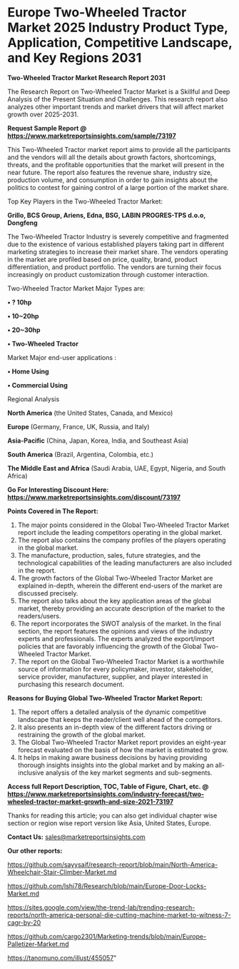 # Europe Two-Wheeled Tractor Market 2025 Industry Product Type, Application, Competitive Landscape, and Key Regions 2031

<strong>Two-Wheeled Tractor Market Research Report 2031</strong>

The Research Report on Two-Wheeled Tractor Market is a Skillful and Deep Analysis of the Present Situation and Challenges. This research report also analyzes other important trends and market drivers that will affect market growth over 2025-2031.

<strong>Request Sample Report @ <a href=https://www.marketreportsinsights.com/sample/73197>https://www.marketreportsinsights.com/sample/73197</a></strong>

This Two-Wheeled Tractor market report aims to provide all the participants and the vendors will all the details about growth factors, shortcomings, threats, and the profitable opportunities that the market will present in the near future. The report also features the revenue share, industry size, production volume, and consumption in order to gain insights about the politics to contest for gaining control of a large portion of the market share.

Top Key Players in the Two-Wheeled Tractor Market:

<strong>Grillo, BCS Group, Ariens, Edna, BSG, LABIN PROGRES-TPS d.o.o, Dongfeng</strong>

The Two-Wheeled Tractor Industry is severely competitive and fragmented due to the existence of various established players taking part in different marketing strategies to increase their market share. The vendors operating in the market are profiled based on price, quality, brand, product differentiation, and product portfolio. The vendors are turning their focus increasingly on product customization through customer interaction.

Two-Wheeled Tractor Market Major Types are:

<strong>• ? 10hp

• 10~20hp

• 20~30hp

• Two-Wheeled Tractor</strong>

Market Major end-user applications :

<strong>• Home Using

• Commercial Using</strong>

Regional Analysis

</u><strong><b>North America</b></strong> (the United States, Canada, and Mexico)

<strong><b>Europe </b></strong>(Germany, France, UK, Russia, and Italy)

<strong><b>Asia-Pacific</b></strong> (China, Japan, Korea, India, and Southeast Asia)

<strong><b>South America</b></strong> (Brazil, Argentina, Colombia, etc.)

<strong><b>The Middle East and Africa</b></strong> (Saudi Arabia, UAE, Egypt, Nigeria, and South Africa)

<strong>Go For Interesting Discount Here: <a href=https://www.marketreportsinsights.com/discount/73197>https://www.marketreportsinsights.com/discount/73197</a></strong>

<strong>Points Covered in The Report:</strong>
<ol>
  <li>The major points considered in the Global Two-Wheeled Tractor Market report include the leading competitors operating in the global market.</li>
  <li>The report also contains the company profiles of the players operating in the global market.</li>
  <li>The manufacture, production, sales, future strategies, and the technological capabilities of the leading manufacturers are also included in the report.</li>
  <li>The growth factors of the Global Two-Wheeled Tractor Market are explained in-depth, wherein the different end-users of the market are discussed precisely.</li>
  <li>The report also talks about the key application areas of the global market, thereby providing an accurate description of the market to the readers/users.</li>
  <li>The report incorporates the SWOT analysis of the market. In the final section, the report features the opinions and views of the industry experts and professionals. The experts analyzed the export/import policies that are favorably influencing the growth of the Global Two-Wheeled Tractor Market.</li>
  <li>The report on the Global Two-Wheeled Tractor Market is a worthwhile source of information for every policymaker, investor, stakeholder, service provider, manufacturer, supplier, and player interested in purchasing this research document.</li>
</ol>
<strong>Reasons for Buying Global Two-Wheeled Tractor Market Report:</strong>

<ol>
  <li>The report offers a detailed analysis of the dynamic competitive landscape that keeps the reader/client well ahead of the competitors.</li>
  <li>It also presents an in-depth view of the different factors driving or restraining the growth of the global market.</li>
  <li>The Global Two-Wheeled Tractor Market report provides an eight-year forecast evaluated on the basis of how the market is estimated to grow.</li>
  <li>It helps in making aware business decisions by having providing thorough insights insights into the global market and by making an all-inclusive analysis of the key market segments and sub-segments.</li>
</ol>
<strong>Access full Report Description, TOC, Table of Figure, Chart, etc. @ <a href=https://www.marketreportsinsights.com/industry-forecast/two-wheeled-tractor-market-growth-and-size-2021-73197>https://www.marketreportsinsights.com/industry-forecast/two-wheeled-tractor-market-growth-and-size-2021-73197</a></strong>


Thanks for reading this article; you can also get individual chapter wise section or region wise report version like Asia, United States, Europe.

<strong>Contact Us:</strong>
sales@marketreportsinsights.com

<strong>Our other reports:</strong>

<a href=https://github.com/sayysaif/research-report/blob/main/North-America-Wheelchair-Stair-Climber-Market.md>https://github.com/sayysaif/research-report/blob/main/North-America-Wheelchair-Stair-Climber-Market.md</a>

<a href=https://github.com/Ishi78/Research/blob/main/Europe-Door-Locks-Market.md>https://github.com/Ishi78/Research/blob/main/Europe-Door-Locks-Market.md</a>

<a href=https://sites.google.com/view/the-trend-lab/trending-research-reports/north-america-personal-die-cutting-machine-market-to-witness-7-cagr-by-20>https://sites.google.com/view/the-trend-lab/trending-research-reports/north-america-personal-die-cutting-machine-market-to-witness-7-cagr-by-20</a>

<a href=https://github.com/cargo2301/Marketing-trends/blob/main/Europe-Palletizer-Market.md>https://github.com/cargo2301/Marketing-trends/blob/main/Europe-Palletizer-Market.md</a>

<a href=https://tanomuno.com/illust/455057>https://tanomuno.com/illust/455057</a>"
